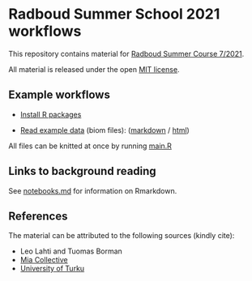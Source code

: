 # Radboud Summer School 2021 workflows

This repository contains material for [Radboud Summer Course 7/2021](https://www.ru.nl/radboudsummerschool/courses/2021/brain-bacteria-behaviour/).

All material is released under the open [MIT license](LICENSE).


## Example workflows

 * [Install R packages](install.R)
 
 * [Read example data](import.md) (biom files): ([markdown](import.md) / [html](https://microbiome.github.io/course_2021_radboud/import.nb.html))
 
All files can be knitted at once by running [main.R](main.R)


## Links to background reading

See [notebooks.md](notebooks.md) for information on Rmarkdown.


## References 

The material can be attributed to the following sources (kindly cite):

 * Leo Lahti and Tuomas Borman
 * [Mia Collective](microbiome.github.io)
 * [University of Turku](datascience.utu.fi)



